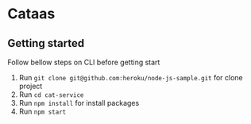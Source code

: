 # Cataas


## Getting started
Follow bellow steps on CLI before getting start
1) Run `git clone git@github.com:heroku/node-js-sample.git` for clone project
2) Run `cd cat-service`
4) Run `npm install` for install packages
5) Run `npm start` 